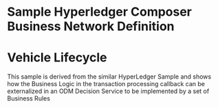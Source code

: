 # Sample Hyperledger Composer Business Network Definition
# Vehicle Lifecycle

This sample is derived from the similar HyperLedger Sample and shows how
the Business Logic in the transaction processing callback can be 
externalized in an ODM Decision Service to be implemented by a set of
Business Rules

